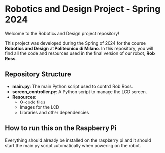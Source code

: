 # Robotics and Design Project - Spring 2024

Welcome to the Robotics and Design project repository!

This project was developed during the Spring of 2024 for the course **Robotics and Design** at **Politecnico di Milano**. In this repository, you will find all the code and resources used in the final version of our robot, **Rob Ross**.

## Repository Structure

- **main.py**: The main Python script used to control Rob Ross.
- **screen_controller.py**: A Python script to manage the LCD screen.
- **Resources**:
  - G-code files
  - Images for the LCD
  - Libraries and other dependencies

## How to run this on the Raspberry Pi
Everything should already be installed on the raspberry pi and it should start the main.py script automatically when powering on the robot.